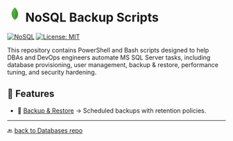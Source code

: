 # <img src="../../Assets/pics/MongoDB.svg" width="35" alt="NoSQL management scripts"> NoSQL Backup Scripts

[![NoSQL](https://img.shields.io/badge/MongoDb-607078?style=flat&logo=mongodb&logoColor=green&logoSize=auto&labelColor=black)](https://www.debian.org/)
[![License: MIT](https://img.shields.io/badge/License-MIT-green.svg)](https://opensource.org/licenses/MIT)

This repository contains PowerShell and Bash scripts designed to help DBAs and DevOps engineers automate MS SQL Server tasks, including database provisioning, user management, backup & restore, performance tuning, and security hardening.

## 🚀 Features

- 📂 [Backup & Restore](./Backup/) → Scheduled backups with retention policies.

---

🔙 [back to Databases repo](../)
